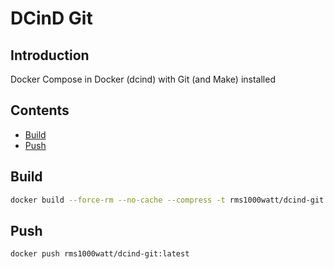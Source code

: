# DCinD Git

## Introduction

Docker Compose in Docker (dcind) with Git (and Make) installed

## Contents

- [Build](#build)
- [Push](#push)

## Build

```bash
docker build --force-rm --no-cache --compress -t rms1000watt/dcind-git:latest .
```

## Push

```bash
docker push rms1000watt/dcind-git:latest
```
